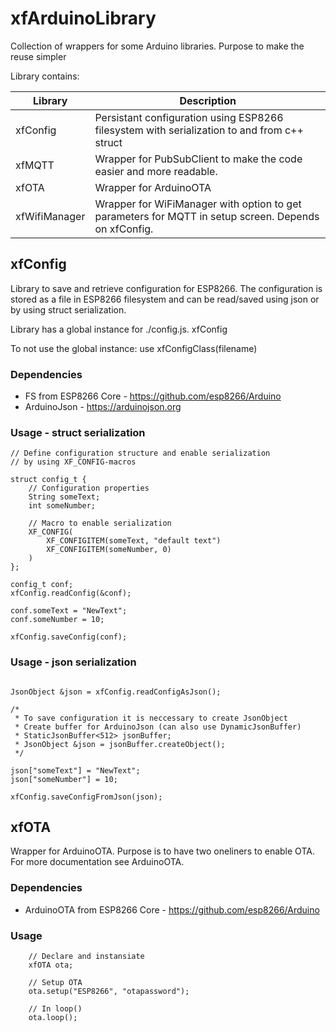 # xfArduinoLibrary
Collection of wrappers for some Arduino libraries. Purpose to make the reuse simpler

Library contains:

| Library   | Description  |   
|-----------|--------------|
|xfConfig   | Persistant configuration using ESP8266 filesystem with serialization to and from c++ struct 
| xfMQTT    | Wrapper for PubSubClient to make the code easier and more readable. 
| xfOTA | Wrapper for ArduinoOTA
| xfWifiManager | Wrapper for WiFiManager with option to get parameters for MQTT in setup screen. Depends on xfConfig.


## xfConfig
Library to save and retrieve configuration for ESP8266. The configuration is stored as a file in ESP8266 filesystem and can be read/saved using json or by using struct serialization. 

Library has a global instance for ./config.js. xfConfig

To not use the global instance: use xfConfigClass(filename)

### Dependencies
* FS from ESP8266 Core - https://github.com/esp8266/Arduino
* ArduinoJson - https://arduinojson.org

### Usage - struct serialization

```
// Define configuration structure and enable serialization
// by using XF_CONFIG-macros

struct config_t {
    // Configuration properties
    String someText;
    int someNumber;

    // Macro to enable serialization 
    XF_CONFIG(
        XF_CONFIGITEM(someText, "default text")
        XF_CONFIGITEM(someNumber, 0)
    )
};

config_t conf;
xfConfig.readConfig(&conf);

conf.someText = "NewText";
conf.someNumber = 10;

xfConfig.saveConfig(conf);

```
### Usage - json serialization
```

JsonObject &json = xfConfig.readConfigAsJson();

/*
 * To save configuration it is neccessary to create JsonObject 
 * Create buffer for ArduinoJson (can also use DynamicJsonBuffer)
 * StaticJsonBuffer<512> jsonBuffer;
 * JsonObject &json = jsonBuffer.createObject();
 */

json["someText"] = "NewText";
json["someNumber"] = 10;

xfConfig.saveConfigFromJson(json);

```


## xfOTA
Wrapper for ArduinoOTA. Purpose is to have two oneliners to enable OTA. 
For more documentation see ArduinoOTA.

### Dependencies

* ArduinoOTA from ESP8266 Core - https://github.com/esp8266/Arduino

### Usage
```
    // Declare and instansiate
    xfOTA ota;

    // Setup OTA
    ota.setup("ESP8266", "otapassword");

    // In loop() 
    ota.loop();

```